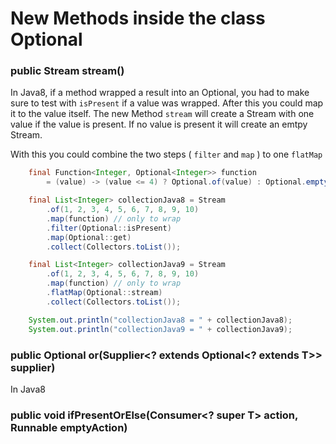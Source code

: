 # New Methods inside the class Optional

### public Stream<T> stream()

In Java8, if a method wrapped a result into an Optional, you had to make sure to test with ```isPresent``` 
if a value was wrapped. After this you could map it to the value itself. The new Method ```stream``` will 
create a Stream with one value if the value is present. If no value is present it will create an emtpy Stream.

With this you could combine the two steps ( ```filter``` and ```map``` ) to  one ```flatMap```

```java
    final Function<Integer, Optional<Integer>> function
        = (value) -> (value <= 4) ? Optional.of(value) : Optional.empty();

    final List<Integer> collectionJava8 = Stream
        .of(1, 2, 3, 4, 5, 6, 7, 8, 9, 10)
        .map(function) // only to wrap
        .filter(Optional::isPresent)
        .map(Optional::get)
        .collect(Collectors.toList());

    final List<Integer> collectionJava9 = Stream
        .of(1, 2, 3, 4, 5, 6, 7, 8, 9, 10)
        .map(function) // only to wrap
        .flatMap(Optional::stream)
        .collect(Collectors.toList());

    System.out.println("collectionJava8 = " + collectionJava8);
    System.out.println("collectionJava9 = " + collectionJava9);

```

### public Optional<T> or(Supplier<? extends Optional<? extends T>> supplier)
In Java8  

### public void ifPresentOrElse(Consumer<? super T> action, Runnable emptyAction)
